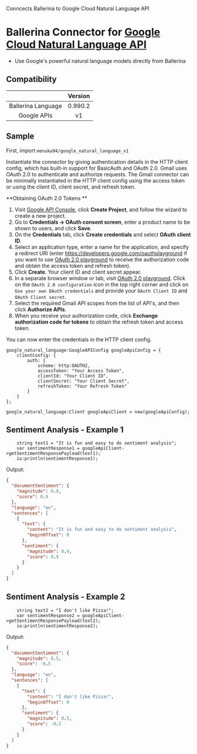 Conncects Ballerina to Google Cloud Natural Language API

# Ballerina Connector for [Google Cloud Natural Language API](https://cloud.google.com/natural-language/)


* Use Google's powerful natural language models directly from Ballerina

## Compatibility
|                    |    Version     |  
|:------------------:|:--------------:|
| Ballerina Language | 0.990.2         |
| Google APIs          | v1             |

## Sample

First, import `menuka94/google_natural_language_v1`

Instantiate the connector by giving authentication details in the HTTP client config, which has built-in support for BasicAuth and OAuth 2.0. Gmail uses OAuth 2.0 to authenticate and authorize requests. The Gmail connector can be minimally instantiated in the HTTP client config using the access token or using the client ID, client secret, and refresh token.

**Obtaining OAuth 2.0 Tokens **

1. Visit [Google API Console](https://console.developers.google.com), click **Create Project**, and follow the wizard to create a new project.
2. Go to **Credentials -> OAuth consent screen**, enter a product name to be shown to users, and click **Save**.
3. On the **Credentials** tab, click **Create credentials** and select **OAuth client ID**. 
4. Select an application type, enter a name for the application, and specify a redirect URI (enter https://developers.google.com/oauthplayground if you want to use 
[OAuth 2.0 playground](https://developers.google.com/oauthplayground) to receive the authorization code and obtain the 
access token and refresh token). 
5. Click **Create**. Your client ID and client secret appear. 
6. In a separate browser window or tab, visit [OAuth 2.0 playground](https://developers.google.com/oauthplayground). Click on the `OAuth 2.0 configuration`
 icon in the top right corner and click on `Use your own OAuth credentials` and provide your `OAuth Client ID` and `OAuth Client secret`.
7. Select the required Gmail API scopes from the list of API's, and then click **Authorize APIs**.
8. When you receive your authorization code, click **Exchange authorization code for tokens** to obtain the refresh token and access token.

You can now enter the credentials in the HTTP client config. 
```ballerina
google_natural_language:GoogleAPIConfig googleApiConfig = {
    clientConfig: {
        auth: {
            scheme: http:OAUTH2,
            accessToken: "Your Access Token",
            clientId: "Your Client ID",
            clientSecret: "Your Client Secret",
            refreshToken: "Your Refresh Token" 
        }
    }
};

google_natural_language:Client googleApiClient = new(googleApiConfig);
```

## Sentiment Analysis - Example 1

```ballerina
    string text1 = "It is fun and easy to do sentiment analysis";
    var sentimentResponse1 = googleApiClient->getSentimentResponsePayload(text1);
    io:println(sentimentResponse1);
```

Output:
```json
{
  "documentSentiment": {
    "magnitude": 0.9,
    "score": 0.9
  },
  "language": "en",
  "sentences": [
    {
      "text": {
        "content": "It is fun and easy to do sentiment analysis",
        "beginOffset": 0
      },
      "sentiment": {
        "magnitude": 0.9,
        "score": 0.9
      }
    }
  ]
}
```

## Sentiment Analysis - Example 2

```ballerina
    string text2 = "I don't like Pizza!";
    var sentimentResponse2 = googleApiClient->getSentimentResponsePayload(text2);
    io:println(sentimentResponse2);
```

Output:

```json
{
  "documentSentiment": {
    "magnitude": 0.5,
    "score": -0.5
  },
  "language": "en",
  "sentences": [
    {
      "text": {
        "content": "I don't like Pizza!",
        "beginOffset": 0
      },
      "sentiment": {
        "magnitude": 0.5,
        "score": -0.5
      }
    }
  ]
}
```

